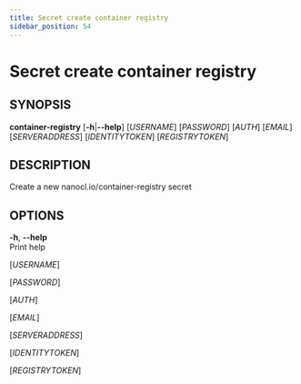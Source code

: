 ```yaml
---
title: Secret create container registry
sidebar_position: 54
---
```


# Secret create container registry

## SYNOPSIS

**container-registry** \[**-h**\|**--help**\] \[*USERNAME*\]
\[*PASSWORD*\] \[*AUTH*\] \[*EMAIL*\] \[*SERVERADDRESS*\]
\[*IDENTITYTOKEN*\] \[*REGISTRYTOKEN*\]

## DESCRIPTION

Create a new nanocl.io/container-registry secret

## OPTIONS

**-h**, **--help**  
Print help

\[*USERNAME*\]  

\[*PASSWORD*\]  

\[*AUTH*\]  

\[*EMAIL*\]  

\[*SERVERADDRESS*\]  

\[*IDENTITYTOKEN*\]  

\[*REGISTRYTOKEN*\]  
